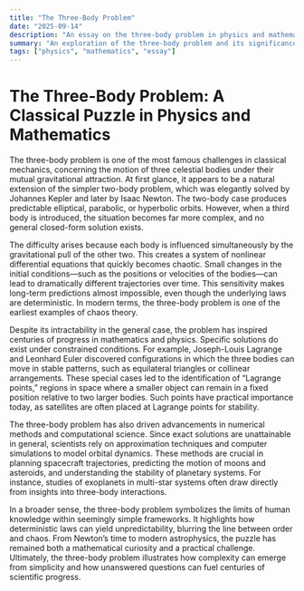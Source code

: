 ```yaml
---
title: "The Three-Body Problem"
date: "2025-09-14"
description: "An essay on the three-body problem in physics and mathematics."
summary: "An exploration of the three-body problem and its significance"
tags: ["physics", "mathematics", "essay"]
---
```


# The Three-Body Problem: A Classical Puzzle in Physics and Mathematics

The three-body problem is one of the most famous challenges in classical mechanics, concerning the motion of three celestial bodies under their mutual gravitational attraction. At first glance, it appears to be a natural extension of the simpler two-body problem, which was elegantly solved by Johannes Kepler and later by Isaac Newton. The two-body case produces predictable elliptical, parabolic, or hyperbolic orbits. However, when a third body is introduced, the situation becomes far more complex, and no general closed-form solution exists.

The difficulty arises because each body is influenced simultaneously by the gravitational pull of the other two. This creates a system of nonlinear differential equations that quickly becomes chaotic. Small changes in the initial conditions—such as the positions or velocities of the bodies—can lead to dramatically different trajectories over time. This sensitivity makes long-term predictions almost impossible, even though the underlying laws are deterministic. In modern terms, the three-body problem is one of the earliest examples of chaos theory.

Despite its intractability in the general case, the problem has inspired centuries of progress in mathematics and physics. Specific solutions do exist under constrained conditions. For example, Joseph-Louis Lagrange and Leonhard Euler discovered configurations in which the three bodies can move in stable patterns, such as equilateral triangles or collinear arrangements. These special cases led to the identification of “Lagrange points,” regions in space where a smaller object can remain in a fixed position relative to two larger bodies. Such points have practical importance today, as satellites are often placed at Lagrange points for stability.

The three-body problem has also driven advancements in numerical methods and computational science. Since exact solutions are unattainable in general, scientists rely on approximation techniques and computer simulations to model orbital dynamics. These methods are crucial in planning spacecraft trajectories, predicting the motion of moons and asteroids, and understanding the stability of planetary systems. For instance, studies of exoplanets in multi-star systems often draw directly from insights into three-body interactions.

In a broader sense, the three-body problem symbolizes the limits of human knowledge within seemingly simple frameworks. It highlights how deterministic laws can yield unpredictability, blurring the line between order and chaos. From Newton’s time to modern astrophysics, the puzzle has remained both a mathematical curiosity and a practical challenge. Ultimately, the three-body problem illustrates how complexity can emerge from simplicity and how unanswered questions can fuel centuries of scientific progress.
